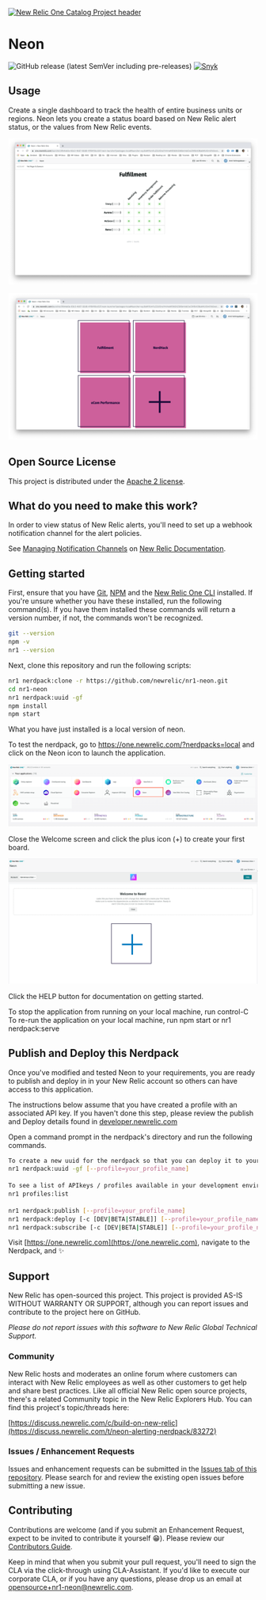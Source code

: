 [![New Relic One Catalog Project header](https://github.com/newrelic/open-source-office/raw/master/examples/categories/images/New_Relic_One_Catalog_Project.png)](https://github.com/newrelic/open-source-office/blob/master/examples/categories/index.md#nr1-catalog)

# Neon

![GitHub release (latest SemVer including pre-releases)](https://img.shields.io/github/v/release/newrelic/nr1-neon?include_prereleases) [![Snyk](https://snyk.io/test/github/newrelic/nr1-neon/badge.svg)](https://snyk.io/test/github/newrelic/nr1-neon)

## Usage

Create a single dashboard to track the health of entire business units or regions. Neon lets you create a status board based on New Relic alert status, or the values from New Relic events.

![Home Page](catalog/screenshots/nr1-neon-1.png)

![A Sample Board](catalog/screenshots/nr1-neon-2.png)

## Open Source License

This project is distributed under the [Apache 2 license](./LICENSE).

## What do you need to make this work?

In order to view status of New Relic alerts, you'll need to set up a webhook notification channel for the alert policies.

See [Managing Notification Channels](https://docs.newrelic.com/docs/alerts/new-relic-alerts/managing-notification-channels) on [New Relic Documentation](https://docs.newrelic.com/).

## Getting started

First, ensure that you have [Git](https://git-scm.com/book/en/v2/Getting-Started-Installing-Git), [NPM](https://www.npmjs.com/get-npm) and the [New Relic One CLI](https://developer.newrelic.com/build-tools/new-relic-one-applications/cli) installed. If you're unsure whether you have these installed, run the following command(s). If you have them installed these commands will return a version number, if not, the commands won't be recognized.

```bash
git --version
npm -v
nr1 --version
```

Next, clone this repository and run the following scripts:

```bash
nr1 nerdpack:clone -r https://github.com/newrelic/nr1-neon.git
cd nr1-neon
nr1 nerdpack:uuid -gf
npm install
npm start
```

What you have just installed is a local version of neon.

To test the nerdpack, go to https://one.newrelic.com/?nerdpacks=local and click on the Neon icon to launch the application.

![Screenshot #1](./catalog/screenshots/nr1-neon-logo.png)

Close the Welcome screen and click the plus icon (+) to create your first board.

![Screenshot #2](./catalog/screenshots/nr1-neon-home.png)

Click the HELP button for documentation on getting started.

To stop the application from running on your local machine, run control-C
To re-run the application on your local machine, run npm start or nr1 nerdpack:serve

## Publish and Deploy this Nerdpack

Once you've modified and tested Neon to your requirements, you are ready to publish and deploy in in your New Relic account so others can have access to this application.

The instructions below assume that you have created a profile with an associated API key. If you haven't done this step, please review the publish and Deploy details found in [developer.newrelic.com](https://developer.newrelic.com/build-tools/new-relic-one-applications/publish-deploy)

Open a command prompt in the nerdpack's directory and run the following commands.

```bash
To create a new uuid for the nerdpack so that you can deploy it to your account:
nr1 nerdpack:uuid -gf [--profile=your_profile_name]

To see a list of APIkeys / profiles available in your development environment:
nr1 profiles:list

nr1 nerdpack:publish [--profile=your_profile_name]
nr1 nerdpack:deploy [-c [DEV|BETA|STABLE]] [--profile=your_profile_name]
nr1 nerdpack:subscribe [-c [DEV|BETA|STABLE]] [--profile=your_profile_name]
```

Visit [https://one.newrelic.com](https://one.newrelic.com), navigate to the Nerdpack, and :sparkles:

## Support

New Relic has open-sourced this project. This project is provided AS-IS WITHOUT WARRANTY OR SUPPORT, although you can report issues and contribute to the project here on GitHub.

_Please do not report issues with this software to New Relic Global Technical Support._

### Community

New Relic hosts and moderates an online forum where customers can interact with New Relic employees as well as other customers to get help and share best practices. Like all official New Relic open source projects, there's a related Community topic in the New Relic Explorers Hub. You can find this project's topic/threads here:

[https://discuss.newrelic.com/c/build-on-new-relic](https://discuss.newrelic.com/t/neon-alerting-nerdpack/83272)

### Issues / Enhancement Requests

Issues and enhancement requests can be submitted in the [Issues tab of this repository](../../issues). Please search for and review the existing open issues before submitting a new issue.

## Contributing

Contributions are welcome (and if you submit an Enhancement Request, expect to be invited to contribute it yourself :grin:). Please review our [Contributors Guide](./CONTRIBUTING.md).

Keep in mind that when you submit your pull request, you'll need to sign the CLA via the click-through using CLA-Assistant. If you'd like to execute our corporate CLA, or if you have any questions, please drop us an email at opensource+nr1-neon@newrelic.com.
